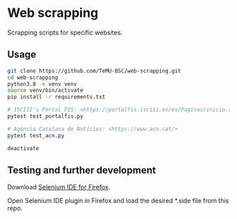 # Web scrapping

Scrapping scripts for specific websites.

## Usage

```bash
git clone https://github.com/TeMU-BSC/web-scrapping.git
cd web-scrapping
python3.8 -m venv venv
source venv/bin/activate
pip install -r requirements.txt

# ISCIII's Portal FIS: <https://portalfis.isciii.es/es/Paginas/inicio.aspx>
pytest test_portalfis.py

# Agència Catalana de Notícies: <https://www.acn.cat/>
pytest test_acn.py

deactivate
```

## Testing and further development

Download [Selenium IDE for Firefox](https://addons.mozilla.org/en-US/firefox/addon/selenium-ide/).

Open Selenium IDE plugin in Firefox and load the desired *.side file from this repo.
